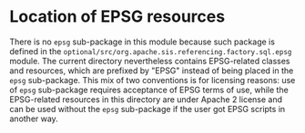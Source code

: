# Location of EPSG resources

There is no `epsg` sub-package in this module because such package is defined
in the `optional/src/org.apache.sis.referencing.factory.sql.epsg` module.
The current directory nevertheless contains EPSG-related classes and resources,
which are prefixed by "EPSG" instead of being placed in the `epsg` sub-package.
This mix of two conventions is for licensing reasons: use of `epsg` sub-package
requires acceptance of EPSG terms of use, while the EPSG-related resources in
this directory are under Apache 2 license and can be used without the `epsg`
sub-package if the user got EPSG scripts in another way.
